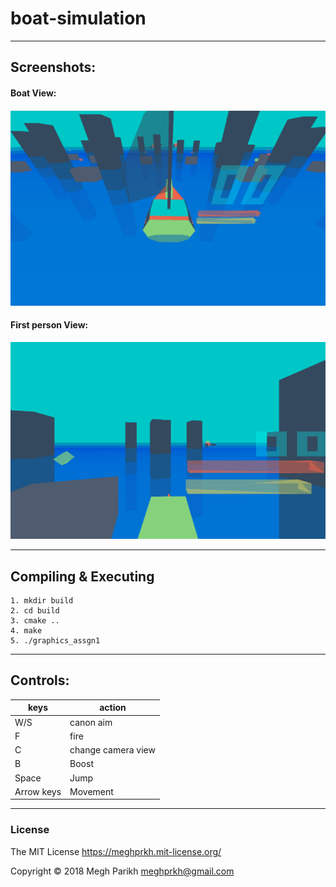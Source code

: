 # boat-simulation

---
## Screenshots:
#### Boat View:
<img src="https://github.com/ramkishore07s/boat-simulation/blob/master/screenshots/boat%20view.png?raw=true" width="700"></img>
#### First person View:
<img src="https://github.com/ramkishore07s/boat-simulation/blob/master/screenshots/fp%20view.png?raw=true" width="700"></img>

-----------
## Compiling & Executing
```
1. mkdir build 
2. cd build
3. cmake ..
4. make
5. ./graphics_assgn1
```
---
## Controls: 
keys|action
-----------|----------------
W/S|canon aim
F|fire
C|change camera view
B|Boost
Space|Jump
Arrow keys|Movement
---
### License
The MIT License https://meghprkh.mit-license.org/

Copyright &copy; 2018 Megh Parikh <meghprkh@gmail.com>
